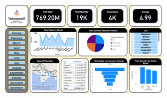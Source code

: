![image alt](https://github.com/aditipilaji/POWER-BI-Project/blob/main/PowerBI%20Dashboard.png?raw=true)
